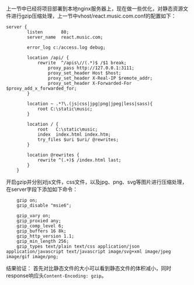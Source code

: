 上一节中已经将项目部署到本地nginx服务器上，现在做一些优化，对静态资源文件进行gzip压缩处理，上一节中vhost/react.music.com.conf的配置如下：
```
server {
        listen       80;
        server_name  react.music.com;

		error_log c:/access.log debug;

		location /api/ {
		    rewrite  ^/apis\//(.*)$ /$1 break; 
	     	    proxy_pass http://127.0.0.1:3111;
	            proxy_set_header Host $host;
	            proxy_set_header X-Real-IP $remote_addr;
	            proxy_set_header X-Forwarded-For $proxy_add_x_forwarded_for; 
        }

		location ~ .*?\.(js|css|jpg|png|jpeg|less|sass){                
	    	root C:\static\music; 
        }	

        location / {
            root   C:\static\music;
            index  index.html index.htm;
	    	try_files $uri $uri/ @rewrites;
        }

		location @rewrites {
            rewrite ^(.+)$ /index.html last;
        }
    }
```
开启gzip并分别对js文件，css文件，以及jpg、png、svg等图片进行压缩处理，在server字段下添加如下命令：

```
	gzip on;
	gzip_disable "msie6";

	gzip_vary on;
	gzip_proxied any;
	gzip_comp_level 6;
	gzip_buffers 16 8k;
	gzip_http_version 1.1;
	gzip_min_length 256;
	gzip_types text/plain text/css application/json application/javascript text/javascript image/svg+xml image/jpeg image/gif image/png;
```
结果验证：
首先对比静态文件的大小可以看到静态文件的体积减小，同时response响应头`Content-Encoding: gzip`。
